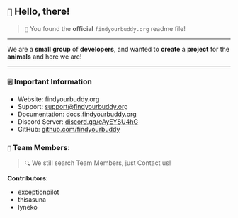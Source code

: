 ## `👋` Hello, there!
>  `🎉` You found the **official** `findyourbuddy.org` readme file!

---

We are a **small** **group** of **developers**, and wanted to **create** a **project** for the **animals** and here we are!

---

### `🗒️` Important Information
* Website: findyourbuddy.org
* Support: support@findyourbuddy.org
* Documentation: docs.findyourbuddy.org
* Discord Server: [discord.gg/eAyEYSU4hG](https://discord.gg/eAyEYSU4hG)
* GitHub: [github.com/findyourbuddy](https://github.com/findyourbuddy)


### `👤` Team Members:
> `🔍` We still search Team Members, just Contact us!

**Contributors**:
 - exceptionpilot
 - thisasuna
 - lyneko

<!--

**Here are some ideas to get you started:**

🙋‍♀️ A short introduction - what is your organization all about?
🌈 Contribution guidelines - how can the community get involved?
👩‍💻 Useful resources - where can the community find your docs? Is there anything else the community should know?
🍿 Fun facts - what does your team eat for breakfast?
🧙 Remember, you can do mighty things with the power of [Markdown](https://docs.github.com/github/writing-on-github/getting-started-with-writing-and-formatting-on-github/basic-writing-and-formatting-syntax)
-->
